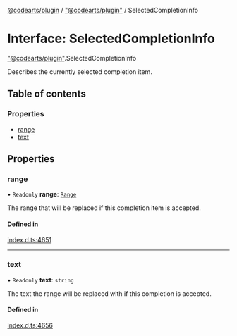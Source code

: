 [@codearts/plugin](../README.md) / ["@codearts/plugin"](../modules/_codearts_plugin_.md) / SelectedCompletionInfo

# Interface: SelectedCompletionInfo

["@codearts/plugin"](../modules/_codearts_plugin_.md).SelectedCompletionInfo

Describes the currently selected completion item.

## Table of contents

### Properties

- [range](codearts_plugin_.SelectedCompletionInfo.md#range)
- [text](codearts_plugin_.SelectedCompletionInfo.md#text)

## Properties

### range

• `Readonly` **range**: [`Range`](../classes/codearts_plugin_.Range.md)

The range that will be replaced if this completion item is accepted.

#### Defined in

[index.d.ts:4651](https://github.com/shuyaqian/cloudide-plugin-api/blob/3fbdd11/index.d.ts#L4651)

___

### text

• `Readonly` **text**: `string`

The text the range will be replaced with if this completion is accepted.

#### Defined in

[index.d.ts:4656](https://github.com/shuyaqian/cloudide-plugin-api/blob/3fbdd11/index.d.ts#L4656)
